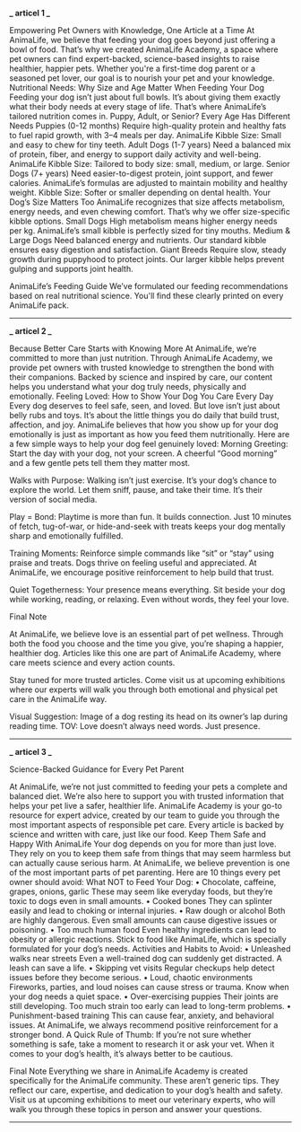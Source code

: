 **_ articel 1 _**

Empowering Pet Owners with Knowledge, One Article at a Time
At AnimaLife, we believe that feeding your dog goes beyond just offering a bowl of food. That’s why we created AnimaLife Academy, a space where pet owners can find expert-backed, science-based insights to raise healthier, happier pets. Whether you're a first-time dog parent or a seasoned pet lover, our goal is to nourish your pet and your knowledge.
Nutritional Needs: Why Size and Age Matter When Feeding Your Dog
Feeding your dog isn’t just about full bowls. It’s about giving them exactly what their body needs at every stage of life. That’s where AnimaLife’s tailored nutrition comes in.
Puppy, Adult, or Senior? Every Age Has Different Needs
Puppies (0-12 months)
Require high-quality protein and healthy fats to fuel rapid growth, with 3–4 meals per day.
AnimaLife Kibble Size: Small and easy to chew for tiny teeth.
Adult Dogs (1-7 years)
Need a balanced mix of protein, fiber, and energy to support daily activity and well-being.
AnimaLife Kibble Size: Tailored to body size: small, medium, or large.
Senior Dogs (7+ years)
Need easier-to-digest protein, joint support, and fewer calories.
AnimaLife’s formulas are adjusted to maintain mobility and healthy weight.
Kibble Size: Softer or smaller depending on dental health.
Your Dog’s Size Matters Too
AnimaLife recognizes that size affects metabolism, energy needs, and even chewing comfort. That’s why we offer size-specific kibble options.
Small Dogs
High metabolism means higher energy needs per kg. AnimaLife’s small kibble is perfectly sized for tiny mouths.
Medium & Large Dogs
Need balanced energy and nutrients. Our standard kibble ensures easy digestion and satisfaction.
Giant Breeds
Require slow, steady growth during puppyhood to protect joints. Our larger kibble helps prevent gulping and supports joint health.

AnimaLife’s Feeding Guide
We’ve formulated our feeding recommendations based on real nutritional science. You'll find these clearly printed on every AnimaLife pack.

---

**_ articel 2 _**

Because Better Care Starts with Knowing More
At AnimaLife, we’re committed to more than just nutrition. Through AnimaLife Academy, we provide pet owners with trusted knowledge to strengthen the bond with their companions. Backed by science and inspired by care, our content helps you understand what your dog truly needs, physically and emotionally.
Feeling Loved: How to Show Your Dog You Care Every Day
Every dog deserves to feel safe, seen, and loved. But love isn’t just about belly rubs and toys. It’s about the little things you do daily that build trust, affection, and joy.
AnimaLife believes that how you show up for your dog emotionally is just as important as how you feed them nutritionally.
Here are a few simple ways to help your dog feel genuinely loved:
Morning Greeting: Start the day with your dog, not your screen. A cheerful “Good morning” and a few gentle pets tell them they matter most.

Walks with Purpose: Walking isn’t just exercise. It’s your dog’s chance to explore the world. Let them sniff, pause, and take their time. It’s their version of social media.

Play = Bond: Playtime is more than fun. It builds connection. Just 10 minutes of fetch, tug-of-war, or hide-and-seek with treats keeps your dog mentally sharp and emotionally fulfilled.

Training Moments: Reinforce simple commands like “sit” or “stay” using praise and treats. Dogs thrive on feeling useful and appreciated. At AnimaLife, we encourage positive reinforcement to help build that trust.

Quiet Togetherness: Your presence means everything. Sit beside your dog while working, reading, or relaxing. Even without words, they feel your love.

Final Note

At AnimaLife, we believe love is an essential part of pet wellness. Through both the food you choose and the time you give, you’re shaping a happier, healthier dog.
Articles like this one are part of AnimaLife Academy, where care meets science and every action counts.

Stay tuned for more trusted articles. Come visit us at upcoming exhibitions where our experts will walk you through both emotional and physical pet care in the AnimaLife way.

Visual Suggestion:
Image of a dog resting its head on its owner’s lap during reading time.
TOV:
Love doesn’t always need words. Just presence.

---

**_ articel 3 _**

Science-Backed Guidance for Every Pet Parent

At AnimaLife, we’re not just committed to feeding your pets a complete and balanced diet. We’re also here to support you with trusted information that helps your pet live a safer, healthier life.
AnimaLife Academy is your go-to resource for expert advice, created by our team to guide you through the most important aspects of responsible pet care. Every article is backed by science and written with care, just like our food.
Keep Them Safe and Happy With AnimaLife
Your dog depends on you for more than just love. They rely on you to keep them safe from things that may seem harmless but can actually cause serious harm. At AnimaLife, we believe prevention is one of the most important parts of pet parenting.
Here are 10 things every pet owner should avoid:
What NOT to Feed Your Dog:
• Chocolate, caffeine, grapes, onions, garlic
These may seem like everyday foods, but they’re toxic to dogs even in small amounts.
• Cooked bones
They can splinter easily and lead to choking or internal injuries.
• Raw dough or alcohol
Both are highly dangerous. Even small amounts can cause digestive issues or poisoning.
• Too much human food
Even healthy ingredients can lead to obesity or allergic reactions. Stick to food like AnimaLife, which is specially formulated for your dog’s needs.
Activities and Habits to Avoid:
• Unleashed walks near streets
Even a well-trained dog can suddenly get distracted. A leash can save a life.
• Skipping vet visits
Regular checkups help detect issues before they become serious.
• Loud, chaotic environments
Fireworks, parties, and loud noises can cause stress or trauma. Know when your dog needs a quiet space.
• Over-exercising puppies
Their joints are still developing. Too much strain too early can lead to long-term problems.
• Punishment-based training
This can cause fear, anxiety, and behavioral issues. At AnimaLife, we always recommend positive reinforcement for a stronger bond.
A Quick Rule of Thumb:
If you’re not sure whether something is safe, take a moment to research it or ask your vet. When it comes to your dog’s health, it’s always better to be cautious.

Final Note
Everything we share in AnimaLife Academy is created specifically for the AnimaLife community. These aren’t generic tips. They reflect our care, expertise, and dedication to your dog’s health and safety.
Visit us at upcoming exhibitions to meet our veterinary experts, who will walk you through these topics in person and answer your questions.

---
